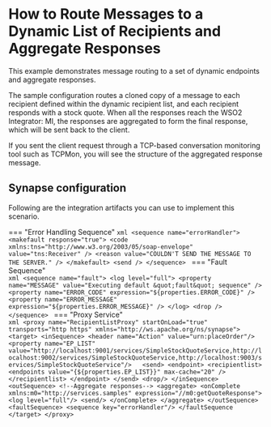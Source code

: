 # How to Route Messages to a Dynamic List of Recipients and Aggregate Responses
This example demonstrates message routing to a set of dynamic endpoints and aggregate responses. 

The sample configuration routes a cloned copy of a message
to each recipient defined within the dynamic recipient list, and
each recipient responds with a stock quote. When all the responses
reach the WSO2 Integrator: MI, the responses are aggregated to form the final response,
which will be sent back to the client.

If you sent the client request through a TCP-based conversation
monitoring tool such as TCPMon, you will see the structure of the
aggregated response message.

## Synapse configuration

Following are the integration artifacts you can use to implement this scenario.

=== "Error Handling Sequence"
    ```xml
    <sequence name="errorHandler">
      <makefault response="true">
         <code xmlns:tns="http://www.w3.org/2003/05/soap-envelope" value="tns:Receiver" />
         <reason value="COULDN'T SEND THE MESSAGE TO THE SERVER." />
      </makefault>
      <send />
    </sequence>
    ```
=== "Fault Sequence"    
    ```xml
    <sequence name="fault">
      <log level="full">
         <property name="MESSAGE" value="Executing default &quot;fault&quot; sequence" />
         <property name="ERROR_CODE" expression="${properties.ERROR_CODE}" />
         <property name="ERROR_MESSAGE" expression="${properties.ERROR_MESSAGE}" />
      </log>
      <drop />
    </sequence>
    ```
=== "Proxy Service"    
    ```xml
    <proxy name="RecipientListProxy" startOnLoad="true" transports="http https" xmlns="http://ws.apache.org/ns/synapse">
       <target>
            <inSequence>
                <header name="Action" value="urn:placeOrder"/>
                 <property name="EP_LIST" value="http://localhost:9001/services/SimpleStockQuoteService,http://localhost:9002/services/SimpleStockQuoteService,http://localhost:9003/services/SimpleStockQuoteService"/>  
                 <send>
                    <endpoint>
                       <recipientlist>
                          <endpoints value="{${properties.EP_LIST}}" max-cache="20" />
                       </recipientlist>
                    </endpoint>
                 </send>
                 <drop/>
             </inSequence>
            <outSequence>
                <!--Aggregate responses-->
                <aggregate>
                   <onComplete xmlns:m0="http://services.samples"
                                  expression="//m0:getQuoteResponse">
                     <log level="full"/>
                     <send/>
                   </onComplete>
                </aggregate>
            </outSequence>
            <faultSequence>
                <sequence key="errorHandler"/>
            </faultSequence
        </target>
    </proxy>
    ```

<!--
Set up the back-end service.

Invoke the WSO2 Integrator: MI:

```bash
ant stockquote -Dtrpurl=http://localhost:8280/
```
-->
